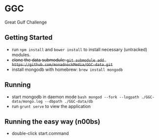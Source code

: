 # GGC
Great Gulf Challenge
## Getting Started
* run `npm install` and `bower install` to install necessary (untracked) modules.
* ~~clone the data submodule: `git submodule add https://github.com/monadnockMedia/GGC-data.git`~~
* install mongodb with homebrew: `brew install mongodb`

## Running
* start mongodb in daemon mode ```bash mongod --fork --logpath ./GGC-data/mongo.log --dbpath ./GGC-data/db```
* run `grunt serve` to view the application

## Running the easy way (n00bs)
* double-click start.command
